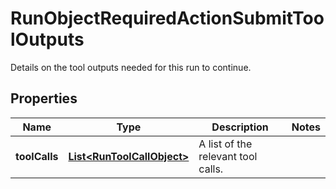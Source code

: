

# RunObjectRequiredActionSubmitToolOutputs

Details on the tool outputs needed for this run to continue.

## Properties

| Name | Type | Description | Notes |
|------------ | ------------- | ------------- | -------------|
|**toolCalls** | [**List&lt;RunToolCallObject&gt;**](RunToolCallObject.md) | A list of the relevant tool calls. |  |



